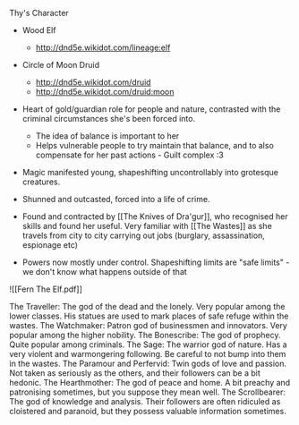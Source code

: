 Thy's Character

- Wood Elf 
	- http://dnd5e.wikidot.com/lineage:elf 
- Circle of Moon Druid
	- http://dnd5e.wikidot.com/druid
	- http://dnd5e.wikidot.com/druid:moon

- Heart of gold/guardian role for people and nature, contrasted with the criminal circumstances she's been forced into. 
	- The idea of balance is important to her
	- Helps vulnerable people to try maintain that balance, and to also compensate for her past actions - Guilt complex :3 

- Magic manifested young, shapeshifting uncontrollably into grotesque creatures. 
- Shunned and outcasted, forced into a life of crime.
- Found and contracted by [[The Knives of Dra'gur]], who recognised her skills and found her useful. Very familiar with [[The Wastes]] as she travels from city to city carrying out jobs (burglary, assassination, espionage etc)
- Powers now mostly under control. Shapeshifting limits are "safe limits" - we don't know what happens outside of that


![[Fern The Elf.pdf]]

The Traveller: The god of the dead and the lonely. Very popular among the lower classes. His statues are used to mark places of safe refuge within the wastes. 
The Watchmaker: Patron god of businessmen and innovators. Very popular among the higher nobility. 
The Bonescribe: The god of prophecy. Quite popular among criminals. 
The Sage: The warrior god of nature. Has a very violent and warmongering following. Be careful to not bump into them in the wastes. 
The Paramour and Perfervid: Twin gods of love and passion. Not taken as seriously as the others, and their followers can be a bit hedonic. 
The Hearthmother: The god of peace and home. A bit preachy and patronising sometimes, but you suppose they mean well. 
The Scrollbearer: The god of knowledge and analysis. Their followers are often ridiculed as cloistered and paranoid, but they possess valuable information sometimes. 